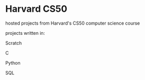 # Harvard CS50
hosted projects from Harvard's CS50 computer science course

projects written in:

Scratch

C

Python

SQL
